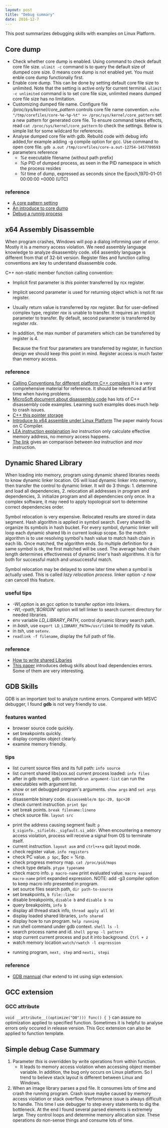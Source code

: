 ```yaml
---
layout: post
title: "Debug summary" 
date: 2016-12-7
---
```


This post summarizes debugging skills with examples on Linux Platform.

## Core dump
- Check whether core dump is enabled. Using command to check default core file size.
  `ulimit -c` command is to query the default size of dumped core size. 0 means core
  dump is not enabled yet. You must enble core dump functionaliy first.
- Enable core dump. This can be done by setting default core file size
  to unlimited. Note that the setting is active only for current terminal.
  `ulimit -c unlimited` command is to set core file size, unlimited means
  dumped core file size has no limitation.
- Customizing dumped file name. Configure file */proc/sys/kernel/core_pattern*  controls core file name convention.
  `echo "/tmp/corefiles/core-%e-%p-%t" >> /proc/sys/kernel/core_pattern` set a new pattern for generated core file.
  To ensure command takes effects, read `cat /proc/sys/kernel/core_pattern` to check the settings. Below is simple list
  for some wildcard for references.   
- Analyse dumped core file with gdb. Rebuild code with debug info added,for example adding -g compile option for gcc. 
  Use command to open core file. `gdb a.out /tmp/corefiles/core-a.out-12754-1457789593`
- parameters reference  
	+ *%e*  executable filename (without path prefix) 
	+ *%p*  PID of dumped process, as seen in the PID namespace in which the process resides
	+ *%t*  time of dump, expressed as seconds since the Epoch,1970-01-01 00:00:00 +0000 (UTC)

### reference
- [A core pattern setting](http://man7.org/linux/man-pages/man5/core.5.html) 
- [An introduce to core dump](http://www.cnblogs.com/hazir/p/linxu_core_dump.html)    
- [Debug a runnig process](http://dirac.org/linux/gdb/06-Debugging_A_Running_Process.php)

## x64 Assembly Disassemble
   When program crashes, Windows will pop a dialog informing user of error. Mostly it is a memory access violation. We need assembly language knowledge to analyze disassembly code. x64 assembly language is different from that of 32-bit version.  Register files and function calling conventions are key to understand disassemble code. 

C++ non-static member function calling convention:

- Implicit first parameter is *this* pointer transferred by rcx register. 
- Implicit second parameter is used for returning object which is not fit rax register. 
- Usually return value is transferred by *rax* register. But for user-defined complex type, register *rax* is unable to transfer. It requires an implicit parameter to transfer. By default, second parameter is transferred by register *rdx*. 
- In addition, the max number of parameters which can be transferred by register is 4.

   Because the first four parameters are transferred by register, in function design we should keep this point in mind. Register access is much faster than 
   memory access.

### reference
- [Calling Conventions for different platform C++ compilers](http://www.agner.org/optimize/calling_conventions.pdf) It is a very comprehensive material for reference. It should be referenced at first time when having problems. 
- [MicroSoft document about disassembly code](https://msdn.microsoft.com/en-us/library/windows/hardware/ff538083(v=vs.85).aspx)  has lots of C++ disassembly code examples. Learning such examples does much help to crash issues.
- [C++ this pointer storage](http://stackoverflow.com/questions/16585562/where-is-the-this-pointer-stored-in-computer-memory)     
- [Introduce to x64 assemble under Linux Platform](https://cs.nyu.edu/courses/fall11/CSCI-GA.2130-001/x64-intro.pdf) The paper mainly focus on C Compiler. 
- [LEA instruction explaination](https://courses.engr.illinois.edu/ece390/archive/spr2002/books/labmanual/inst-ref-lea.html) *lea* instruction only calculate effective memory address, no memory access happens.
- [The link](http://stackoverflow.com/questions/1699748/what-is-the-difference-between-mov-and-lea) gives an comparison between *lea* instruction and *mov* instruction.

## Dynamic Shared Library
When loading into memory, program using dynamic shared libraries needs to know dynamic linker location. OS will load dynamic linker into memory, then transfer the control to dynamic linker. It will do 3 things:
	1. determine and load all dependencies,
	2. relocation all addresses in program and dependencies,
	3. initialize program and all dependencies only once.
	In a complex software, it may need to apply topological sort to determine correct dependencies order. 

Symbol relocation is  very expensive. Relocated results are stored in data segment. Hash algorithm is applied in symbol search.
Every shared lib organize its symbols in hash bucket. For every symbol, dynamic linker will loop each dynamic shared lib in current lookup scope.
So the match algorithm is to use resolving symbol's hash value to match hash chain in each lib. Once matched, the algorithm ends.
So multiple definition for a same symbol is ok, the first matched will be used.
The average hash chain length determines effectiveness of dynamic liner's hash algorithms. It is for both for successful match and unsuccessful match. 

Symbol relocation may be delayed to some later time when a symbol is actually used. This is called *lazy relocation process*. linker option *-z now* can cancell this feature. 

### useful tips 
- *-Wl,option* is an gcc option to transfer *option* into linkers.
- *-Wl,-rpath,'$ORIGIN'* option will tell linker to search current directory for needed libraries.
- env variable *LD_LIBRARY_PATH*, control dynamic library search path.
- in *bash*, use `export LD_LIBRARY_PATH=/usr/lib64` to modify its value.
- in *tsh*, use `setenv`.
- `readlink -f filename`, display the full path of file.

### reference
- [How to write shared Libaries](https://www.akkadia.org/drepper/dsohowto.pdf) 
- [This paper](https://cseweb.ucsd.edu/~gbournou/CSE131/the_inside_story_on_shared_libraries_and_dynamic_loading.pdf) introduces debug skills about load dependencies errors. Some of them are very interesting.

## GDB Skills
GDB is an important tool to analyze runtime errors. Compared with MSVC debugger, I found **gdb** is not very friendly to use.

### features wanted
- browser source code quickly.
- set breakpoints quickly.
- display complex object clearly.
- examine memory friendly.

### tips
- list current source files and its full path: `info source`
- list current shared libs(xxx.so) current process loaded: `info files`
- after in gdb mode, gdb command`run argument-list` can run the executables with argument list.
- show or set debugged program's arguments. `show args` and `set args xxxxx`
- disassemble binary code. `disassemble/m $pc-20, $pc+20`
- check current instruction. `print $pc`
- set break points. `break filename:lineno`
- check source file. `layout src` 
+ print the address causing segment fault: `p $_siginfo._sifields._sigfault.si_addr`. When encountering a memory access violation, process will receive a signal from OS to terminate itself. 
+ current instruction. `layout asm` and `ctrl+x+a` quit layout mode.
+ check register value. `info registers`
+ check PC value. `p $pc`, $pc = %rip.
+ check progress memory map. `cat /proc/pid/maps`
+ check type details. `ptype typename`
+ check macro info. `p macro-name` print evaluated value. `macro expand macro-name` print expanded expression. NOTE: add -g3 compiler option to keep macro info presented in program.
+ set source files search path, `dir path-to-source`
+ set breakpoints, `b file::line`
+ disable breakpoints, `disable b` and `disable b no`
+ query breakpoints, `info b`
+ display all thread stack info, `thread apply all bt`
+ display loaded shared libraries, `info shared`
+ display how to run program. `help running`
+ run shell command under gdb context. `shell ls -l`
+ search process name and id. `shell pgrep -l pattern`
+ stop current current process and put it into background. `Ctrl + z`
+ watch memory location `watch/rwatch -l expression`
- running program, `next, step` and `nexti, stepi`

### reference
- [GDB mannual](http://sourceware.org/gdb/current/onlinedocs/gdb/) char extend to int using sign extension.

## GCC extension

### GCC __attribute__

`void __attribute__((optimize("O0"))) func() { }` can assure no optimization 
applied to specified function. Sometimes it is helpful to analyse errors only 
occured in release version. This Gcc extension can also be applied to function template.

## Simple debug Case Summary

1. Parameter *this* is overridden by write operations from within function. 
   - It leads to memory access violation when accessing object member variable. In addition, the bug only occurs on Linux platform. So I trend to believe stack layout is different between Linux and Windows.
2. When an image library parses a psd file. It consumes lots of time and crash the running program. Crash issue maybe caused by memory access violation or stack overflow. Performance issue is always difficult to handle. This time I use debugger to step every statements to dig the bottleneck. At the end I found several parsed elements is extremely large. They control loops and determine memory allocation size. These operations do non-sense things and consume lots of time. 

